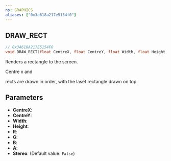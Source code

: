 ```yaml
---
ns: GRAPHICS
aliases: ["0x3a618a217e5154f0"]
---
```

## DRAW_RECT

```c
// 0x3A618A217E5154F0
void DRAW_RECT(float CentreX, float CentreY, float Width, float Height, int R, int G, int B, int A, bool Stereo);
```

Renders a rectangle to the screen.

Centre x and

rects are drawn in order, with the laset rectangle drawn on top.


## Parameters
* **CentreX**: 
* **CentreY**: 
* **Width**: 
* **Height**: 
* **R**: 
* **G**: 
* **B**: 
* **A**: 
* **Stereo**: (Default value: `False`)

